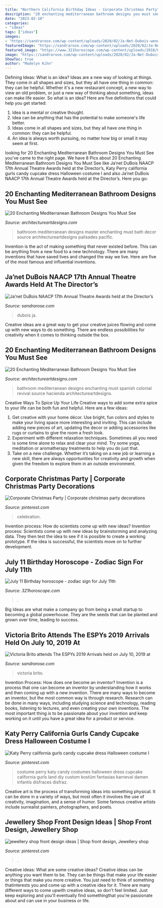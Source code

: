 ```yaml
---
title: "Northern California Birthday Ideas - Corporate Christmas Party"
description: "20 enchanting mediterranean bathroom designs you must see"
date: "2023-02-10"
categories:
- "ideas"
tags: ["ideas"]
images:
- "https://sandrarose.com/wp-content/uploads/2020/02/Ja-Net-Dubois-wenn1145273-762x1500.jpg"
featuredImage: "https://sandrarose.com/wp-content/uploads/2020/02/Ja-Net-Dubois-wenn1145273-762x1500.jpg"
featured_image: "https://www.321horoscope.com/wp-content/uploads/2018/01/july-11-300x241.jpg"
image: "https://sandrarose.com/wp-content/uploads/2020/02/Ja-Net-Dubois-wenn1145273-762x1500.jpg"
ShowToc: true
author: "Madelyn Kihn"
---
```



Defining Ideas: What is an idea?
Ideas are a new way of looking at things. They come in all shapes and sizes, but they all have one thing in common: they can be helpful. Whether it's a new restaurant concept, a new way to view an old problem, or just a new way of thinking about something, ideas can make life easier. So what is an idea? Here are five definitions that could help you get started: 
1) Idea is a mental or creative thought.
2) Idea can be anything that has the potential to make someone's life better.
3) Ideas come in all shapes and sizes, but they all have one thing in common: they can be helpful.
4) An idea is always worth pursuing, no matter how big or small it may seem at first.

	

		
looking for 20 Enchanting Mediterranean Bathroom Designs You Must See you've came to the right page. We have 8 Pics about 20 Enchanting Mediterranean Bathroom Designs You Must See like Ja’net DuBois NAACP 17th Annual Theatre Awards held at the Director’s, Katy Perry california gurls candy cupcake dress Halloween costume I and also Ja’net DuBois NAACP 17th Annual Theatre Awards held at the Director’s. Here you go:
		
    
## 20 Enchanting Mediterranean Bathroom Designs You Must See

<img loading=lazy src="https://www.architectureartdesigns.com/wp-content/uploads/2016/07/20-Enchanting-Mediterranean-Bathroom-Designs-You-Must-See-13.jpg" onerror="this.onerror=null;this.src='https://tse4.mm.bing.net/th?id=OIP.WoMn7XQrfqrPlyztqlrl4wHaFE&amp;pid=15.1';" alt="20 Enchanting Mediterranean Bathroom Designs You Must See">

_Source: architectureartdesigns.com_

>bathroom mediterranean designs master enchanting must bath decor source architectureartdesigns palisades pacific. 

	

Invention is the act of making something that never existed before. This can be anything from a new food to a new technology. There are many inventions that have saved lives and changed the way we live. Here are five of the most famous and influential inventions.

    
## Ja’net DuBois NAACP 17th Annual Theatre Awards Held At The Director’s

<img loading=lazy src="https://sandrarose.com/wp-content/uploads/2020/02/Ja-Net-Dubois-wenn1145273-762x1500.jpg" onerror="this.onerror=null;this.src='https://tse1.mm.bing.net/th?id=OIP.71pYVrh86TJqrCr56FZs_gHaOl&amp;pid=15.1';" alt="Ja’net DuBois NAACP 17th Annual Theatre Awards held at the Director’s">

_Source: sandrarose.com_

>dubois ja. 

	

Creative ideas are a great way to get your creative juices flowing and come up with new ways to do something. There are endless possibilities for creativity when it comes to thinking outside the box.

    
## 20 Enchanting Mediterranean Bathroom Designs You Must See

<img loading=lazy src="https://www.architectureartdesigns.com/wp-content/uploads/2016/07/20-Enchanting-Mediterranean-Bathroom-Designs-You-Must-See-12.jpg" onerror="this.onerror=null;this.src='https://tse3.mm.bing.net/th?id=OIP.PDXRdfOTU_F5tqmxETz_9wHaE7&amp;pid=15.1';" alt="20 Enchanting Mediterranean Bathroom Designs You Must See">

_Source: architectureartdesigns.com_

>bathroom mediterranean designs enchanting must spanish colonial revival source hacienda architectureartdesigns. 

	

Creative Ways To Spice Up Your Life
Creative ways to add some extra spice to your life can be both fun and helpful. Here are a few ideas: 
1. Get creative with your home décor. Use bright, fun colors and styles to make your living space more interesting and inviting. This can include adding new pieces of art, updating the decor or adding accessories like rugs or curtains to give the room a fresh look. 
2. Experiment with different relaxation techniques. Sometimes all you need is some time alone to relax and clear your mind. Try some yoga, meditation or aromatherapy treatments to help you do just that. 
3. Take on a new challenge. Whether it’s taking on a new job or learning a new skill, there are always opportunities for creativity and growth when given the freedom to explore them in an outside environment. 

    
## Corporate Christmas Party | Corporate Christmas Party Decorations

<img loading=lazy src="https://i.pinimg.com/736x/55/79/61/5579617e6fe786e422c2f2742bad7ed8.jpg" onerror="this.onerror=null;this.src='https://tse1.mm.bing.net/th?id=OIP.hyRBD3IJDFBZo5OeV9C9FgHaJ3&amp;pid=15.1';" alt="Corporate Christmas Party | Corporate christmas party decorations">

_Source: pinterest.com_

>celebration. 

	

Invention process: How do scientists come up with new ideas?
Invention process: Scientists come up with new ideas by brainstorming and analyzing data. They then test the idea to see if it is possible to create a working prototype. If the idea is successful, the scientists move on to further development.

    
## July 11 Birthday Horoscope - Zodiac Sign For July 11th

<img loading=lazy src="https://www.321horoscope.com/wp-content/uploads/2018/01/july-11-300x241.jpg" onerror="this.onerror=null;this.src='https://tse1.mm.bing.net/th?id=OIP.-5vnlhqPVTZ-Lhxx2EIGWAAAAA&amp;pid=15.1';" alt="July 11 Birthday horoscope - zodiac sign for July 11th">

_Source: 321horoscope.com_

>. 

	

Big Ideas are what make a company go from being a small startup to becoming a global powerhouse. They are the seeds that can be planted and grown over time, leading to success.

    
## Victoria Brito Attends The ESPYs 2019 Arrivals Held On July 10, 2019 At

<img loading=lazy src="http://sandrarose.com/wp-content/uploads/2019/07/Victoria-Brito-wenn36701543.jpg" onerror="this.onerror=null;this.src='https://tse1.mm.bing.net/th?id=OIP.8cnRGVt1nVCmy-Cg9Tt17AHaLF&amp;pid=15.1';" alt="Victoria Brito attends The ESPYs 2019 Arrivals held on July 10, 2019 at">

_Source: sandrarose.com_

>victoria brito. 

	

Invention Process: How does one become an inventor?
Invention is a process that one can become an inventor by understanding how it works and then coming up with a new invention. There are many ways to become an inventor, but the most common way is through research. Research can be done in many ways, including studying science and technology, reading books, listening to lectures, and even creating your own inventions. The most important thing is to be passionate about your invention and keep working on it until you have a great idea for a product or service.

    
## Katy Perry California Gurls Candy Cupcake Dress Halloween Costume I

<img loading=lazy src="https://s-media-cache-ak0.pinimg.com/736x/5a/3c/de/5a3cde61bfbf2a001ce417eaf64e682c.jpg" onerror="this.onerror=null;this.src='https://tse4.mm.bing.net/th?id=OIP.BO-T4SWBEWIUCcye3azKYgHaKW&amp;pid=15.1';" alt="Katy Perry california gurls candy cupcake dress Halloween costume I">

_Source: pinterest.com_

>costume perry katy candy costumes halloween dress cupcake california gurls land diy custom kostüm fantasias karneval damen infantis disfraces disfraz. 

	

Creative art is the process of transforming ideas into something physical. It can be done in a variety of ways, but most often it involves the use of creativity, imagination, and a sense of humor. Some famous creative artists include surrealist painters, photographers, and poets.

    
## Jewellery Shop Front Design Ideas | Shop Front Design, Jewellery Shop

<img loading=lazy src="https://i.pinimg.com/736x/6e/82/85/6e82859e1aaeef1457ae38ba72fb2348.jpg" onerror="this.onerror=null;this.src='https://tse2.mm.bing.net/th?id=OIP.9lg6Y1R8L9Un3P9TKt7dCwHaE7&amp;pid=15.1';" alt="jewellery shop front design ideas | Shop front design, Jewellery shop">

_Source: pinterest.com_

>. 

	

Creative ideas: What are some creative ideas?
Creative ideas can be anything you want them to be. They can be things that make your life easier or things that make you more creative. You just need to think of something thatinterests you and come up with a creative idea for it. There are many different ways to come upwith creative ideas, so don't feel limited. Just keep exploring and you'll eventually find somethingthat you're passionate about and can use in your business or life.

